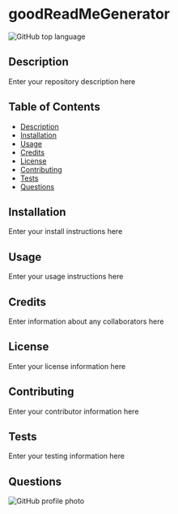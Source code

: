 
 # goodReadMeGenerator

 ![GitHub top language](https://img.shields.io/github/languages/top/AshleyLerma/goodReadMeGenerator)

  ## Description
  Enter your repository description here

  ## Table of Contents
  + [Description](#description)
  + [Installation](#installation)
  + [Usage](#usage)
  + [Credits](#credits)
  + [License](#license)
  + [Contributing](#contributing)
  + [Tests](#tests)
  + [Questions](#questions)

  ## Installation
  Enter your install instructions here

  ## Usage
  Enter your usage instructions here

  ## Credits
  Enter information about any collaborators here

  ## License
  Enter your license information here

  ## Contributing
  Enter your contributor information here

  ## Tests
  Enter your testing information here

  ## Questions
  ![GitHub profile photo](https://github.com/AshleyLerma.png)

  